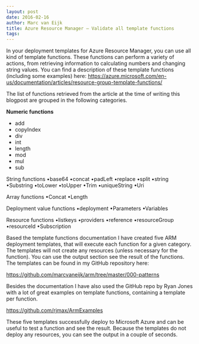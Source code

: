 ```yaml
---
layout: post
date: 2016-02-16
author: Marc van Eijk
title: Azure Resource Manager – Validate all template functions
tags:
---
```

In your deployment templates for Azure Resource Manager, you can use all kind of template functions. These functions can perform a variety of actions, from retrieving information to calculating numbers and changing string values. You can find a description of these template functions (including some examples) here: https://azure.microsoft.com/en-us/documentation/articles/resource-group-template-functions/

The list of functions retrieved from the article at the time of writing this blogpost are grouped in the following categories.

**Numeric functions**

- add
- copyIndex
- div
- int
- length
- mod
- mul
- sub

String functions
•base64
•concat
•padLeft
•replace
•split
•string
•Substring
•toLower
•toUpper
•Trim
•uniqueString
•Uri

Array functions
•Concat
•Length

Deployment value functions
•deployment
•Parameters
•Variables

Resource functions
•listkeys
•providers
•reference
•resourceGroup
•resourceId
•Subscription

Based the template functions documentation I have created five ARM deployment templates, that will execute each function for a given category. The templates will not create any resources (unless necessary for the function). You can use the output section see the result of the functions. The templates can be found in my GitHub repository here:

https://github.com/marcvaneijk/arm/tree/master/000-patterns

Besides the documentation I have also used the GitHub repo by Ryan Jones with a lot of great examples on template functions, containing a template per function.

https://github.com/rjmax/ArmExamples

These five templates successfully deploy to Microsoft Azure and can be useful to test a function and see the result. Because the templates do not deploy any resources, you can see the output in a couple of seconds.
